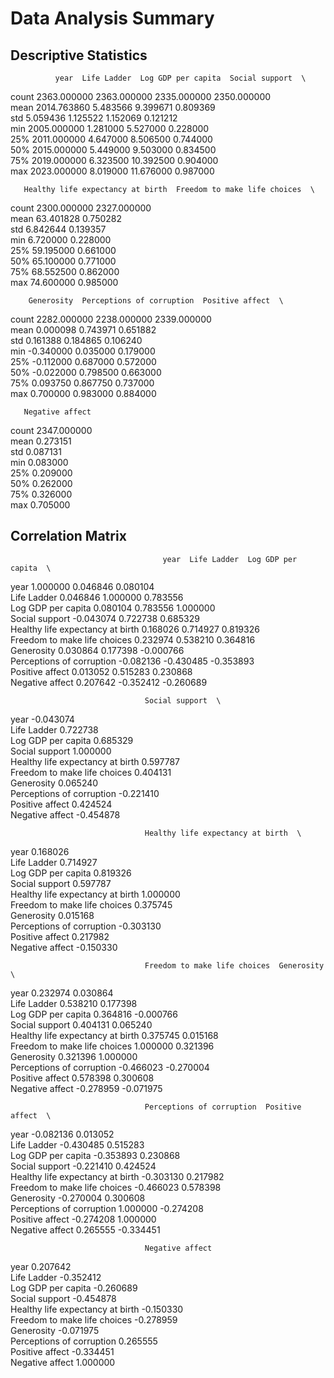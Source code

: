 # Data Analysis Summary
## Descriptive Statistics
              year  Life Ladder  Log GDP per capita  Social support  \
count  2363.000000  2363.000000         2335.000000     2350.000000   
mean   2014.763860     5.483566            9.399671        0.809369   
std       5.059436     1.125522            1.152069        0.121212   
min    2005.000000     1.281000            5.527000        0.228000   
25%    2011.000000     4.647000            8.506500        0.744000   
50%    2015.000000     5.449000            9.503000        0.834500   
75%    2019.000000     6.323500           10.392500        0.904000   
max    2023.000000     8.019000           11.676000        0.987000   

       Healthy life expectancy at birth  Freedom to make life choices  \
count                       2300.000000                   2327.000000   
mean                          63.401828                      0.750282   
std                            6.842644                      0.139357   
min                            6.720000                      0.228000   
25%                           59.195000                      0.661000   
50%                           65.100000                      0.771000   
75%                           68.552500                      0.862000   
max                           74.600000                      0.985000   

        Generosity  Perceptions of corruption  Positive affect  \
count  2282.000000                2238.000000      2339.000000   
mean      0.000098                   0.743971         0.651882   
std       0.161388                   0.184865         0.106240   
min      -0.340000                   0.035000         0.179000   
25%      -0.112000                   0.687000         0.572000   
50%      -0.022000                   0.798500         0.663000   
75%       0.093750                   0.867750         0.737000   
max       0.700000                   0.983000         0.884000   

       Negative affect  
count      2347.000000  
mean          0.273151  
std           0.087131  
min           0.083000  
25%           0.209000  
50%           0.262000  
75%           0.326000  
max           0.705000  

## Correlation Matrix
                                      year  Life Ladder  Log GDP per capita  \
year                              1.000000     0.046846            0.080104   
Life Ladder                       0.046846     1.000000            0.783556   
Log GDP per capita                0.080104     0.783556            1.000000   
Social support                   -0.043074     0.722738            0.685329   
Healthy life expectancy at birth  0.168026     0.714927            0.819326   
Freedom to make life choices      0.232974     0.538210            0.364816   
Generosity                        0.030864     0.177398           -0.000766   
Perceptions of corruption        -0.082136    -0.430485           -0.353893   
Positive affect                   0.013052     0.515283            0.230868   
Negative affect                   0.207642    -0.352412           -0.260689   

                                  Social support  \
year                                   -0.043074   
Life Ladder                             0.722738   
Log GDP per capita                      0.685329   
Social support                          1.000000   
Healthy life expectancy at birth        0.597787   
Freedom to make life choices            0.404131   
Generosity                              0.065240   
Perceptions of corruption              -0.221410   
Positive affect                         0.424524   
Negative affect                        -0.454878   

                                  Healthy life expectancy at birth  \
year                                                      0.168026   
Life Ladder                                               0.714927   
Log GDP per capita                                        0.819326   
Social support                                            0.597787   
Healthy life expectancy at birth                          1.000000   
Freedom to make life choices                              0.375745   
Generosity                                                0.015168   
Perceptions of corruption                                -0.303130   
Positive affect                                           0.217982   
Negative affect                                          -0.150330   

                                  Freedom to make life choices  Generosity  \
year                                                  0.232974    0.030864   
Life Ladder                                           0.538210    0.177398   
Log GDP per capita                                    0.364816   -0.000766   
Social support                                        0.404131    0.065240   
Healthy life expectancy at birth                      0.375745    0.015168   
Freedom to make life choices                          1.000000    0.321396   
Generosity                                            0.321396    1.000000   
Perceptions of corruption                            -0.466023   -0.270004   
Positive affect                                       0.578398    0.300608   
Negative affect                                      -0.278959   -0.071975   

                                  Perceptions of corruption  Positive affect  \
year                                              -0.082136         0.013052   
Life Ladder                                       -0.430485         0.515283   
Log GDP per capita                                -0.353893         0.230868   
Social support                                    -0.221410         0.424524   
Healthy life expectancy at birth                  -0.303130         0.217982   
Freedom to make life choices                      -0.466023         0.578398   
Generosity                                        -0.270004         0.300608   
Perceptions of corruption                          1.000000        -0.274208   
Positive affect                                   -0.274208         1.000000   
Negative affect                                    0.265555        -0.334451   

                                  Negative affect  
year                                     0.207642  
Life Ladder                             -0.352412  
Log GDP per capita                      -0.260689  
Social support                          -0.454878  
Healthy life expectancy at birth        -0.150330  
Freedom to make life choices            -0.278959  
Generosity                              -0.071975  
Perceptions of corruption                0.265555  
Positive affect                         -0.334451  
Negative affect                          1.000000  

